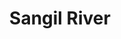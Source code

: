 ---
title: "Sangil River"
title_bn: "সংগীল নদী"
description: "It started flowing from border of Lalmanirhat of Bangladesh and Kuchbihar of India and then divided into several branches. One fall into Satanga River, another crosses border several times and again join with previous branch."
---